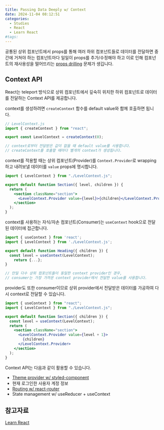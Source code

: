 ```yaml
---
title: Passing Data Deeply w/ Context
date: 2024-11-04 08:12:51
categories:
  - Studies
  - React
  - Learn React
#tags:
---
```

공통된 상위 컴포넌트에서 props를 통해 여러 하위 컴포넌트들로 데이터를 전달하면 중간에 거쳐야 하는 컴포넌트마다 일일이 props를 추가/수정해야 하고 이로 인해 컴포넌트의 재사용성을 떨어뜨리는 [props drilling](../../patterns/container_presenter.md#props-drilling) 문제가 생깁니다.

## Context API

React는 teleport 방식으로 상위 컴포넌트에서 깊숙히 위치한 하위 컴포넌트로 데이터를 전달하는 Context API를 제공합니다.

context를 생성하려면 `createContext` 함수를 default value와 함께 호출하면 됩니다.

```jsx
// LevelContext.js
import { createContext } from "react";

export const LevelContext = createContext(0);

// context로부터 전달받은 값이 없을 때 default value를 사용합니다.
// createContext를 호출할 때마다 별개의 context가 생성됩니다.
```

context를 적용할 때는 상위 컴포넌트(Provider)를 `Context.Provider`로 wrapping 하고 내려보낼 데이터를 `value` props에 명시합니다.

```jsx
import { LevelContext } from "./LevelContext.js";

export default function Section({ level, children }) {
  return (
    <section className="section">
      <LevelContext.Provider value={level}>{children}</LevelContext.Provider>
    </section>
  );
}
```

context를 사용하는 자식/자손 컴포넌트(Consumer)는 `useContext` hook으로 전달된 데이터에 접근합니다.

```jsx
import { useContext } from 'react';
import { LevelContext } from './LevelContext.js';

export default function Heading({ children }) {
  const level = useContext(LevelContext);
	return {...};
}

// 만일 다수 상위 컴포넌트들이 동일한 context provider인 경우,
// consumer는 가장 가까운 context provider에서 전달한 value를 사용합니다.
```

provider도 또한 consumer이므로 상위 provider에서 전달받은 데이터를 가공하여 다시 context로 전달할 수 있습니다.

```jsx
import { useContext } from "react";
import { LevelContext } from "./LevelContext.js";

export default function Section({ children }) {
  const level = useContext(LevelContext);
  return (
    <section className="section">
      <LevelContext.Provider value={level + 1}>
        {children}
      </LevelContext.Provider>
    </section>
  );
}
```

Context API는 다음과 같이 활용할 수 있습니다.

- [Theme provider w/ styled-component](https://styled-components.com/docs/advanced#theming)
- 현재 로그인한 사용자 계정 정보
- [Routing w/ react-router](https://reactrouter.com/en/main/routers/create-browser-router)
- State management w/ useReducer + useContext

## 참고자료

[Learn React](https://react.dev/learn)